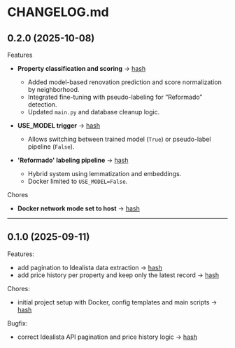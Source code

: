 # CHANGELOG.md

## 0.2.0 (2025-10-08)

Features
- **Property classification and scoring** -> [hash](https://github.com/RBMKP2400/Idealista/commit/9172798c4302b5afd8186031b1e4df2bf8d40481)  
  - Added model-based renovation prediction and score normalization by neighborhood.  
  - Integrated fine-tuning with pseudo-labeling for “Reformado” detection.  
  - Updated `main.py` and database cleanup logic.

- **USE_MODEL trigger** -> [hash](https://github.com/RBMKP2400/Idealista/commit/5ba59381538f0fd46be1a37a6e39971ad0e016e5)  
  - Allows switching between trained model (`True`) or pseudo-label pipeline (`False`).

- **'Reformado' labeling pipeline** -> [hash](https://github.com/RBMKP2400/Idealista/commit/fab30fd2ea2303f8cf0951323100569888150cb0)  
  - Hybrid system using lemmatization and embeddings.  
  - Docker limited to `USE_MODEL=False`.

Chores
- **Docker network mode set to host** -> [hash](https://github.com/RBMKP2400/Idealista/commit/645427e2fb7b4914896e499627f72953226276b3)

---

## 0.1.0 (2025-09-11)

Features:
  - add pagination to Idealista data extraction -> [hash](https://github.com/RBMKP2400/Idealista/commit/96eaf91d625b86715c070cb8a1d715c5d1a9eed6)
  - add price history per property and keep only the latest record -> [hash](https://github.com/RBMKP2400/Idealista/commit/671578f3cb8fffd8f705851ba772dbb812977a6b)

Chores:
  - initial project setup with Docker, config templates and main scripts -> [hash](https://github.com/RBMKP2400/Idealista/commit/62166ac1b98859abf24492818e245b9405e0b47f)

Bugfix:
  - correct Idealista API pagination and price history logic -> [hash](https://github.com/RBMKP2400/Idealista/commit/0a2462cdf7f4c5fb4912b4807a10b93bee1e3f71)